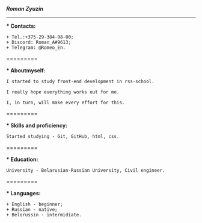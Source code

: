 ***Roman Zyuzin***

*********

__* Contacts:__

    + Tel.:+375-29-384-98-00;
    + Discord: Roman_A#9613;
    + Telegram: @Romeo_En.
    
=========

__* Aboutmyself:__

    I started to study front-end development in rss-school.
    
    I really hope everything works out for me.
    
    I, in turn, will make every effort for this.

=========

__* Skills and proficiency:__

    Started studying - Git, GitHub, html, css.

=========

__* Education:__

    University - Belarusian-Russian University, Civil engineer.

=========

__* Languages:__

    + English - beginner; 
    + Russian - native; 
    + Belorussin - intermidiate.
